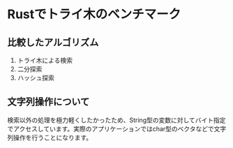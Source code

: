 # Rustでトライ木のベンチマーク
## 比較したアルゴリズム
1. トライ木による検索
1. 二分探索
1. ハッシュ探索

## 文字列操作について
検索以外の処理を極力軽くしたかったため、String型の変数に対してバイト指定でアクセスしています。実際のアプリケーションではchar型のベクタなどで文字列操作を行うことになります。
